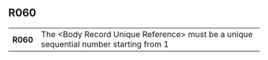 ## R060
<table>
 <tr>
  <th>
   R060
  </th>
  <td>
   The &lt;Body Record Unique Reference&gt; must be a unique sequential number starting from 1
  </td>
 </tr>
</table>
